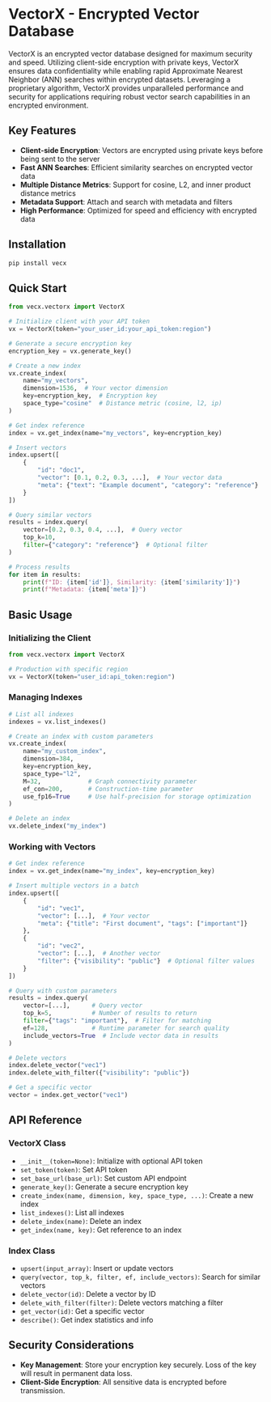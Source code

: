 # VectorX - Encrypted Vector Database

VectorX is an encrypted vector database designed for maximum security and speed. Utilizing client-side encryption with private keys, VectorX ensures data confidentiality while enabling rapid Approximate Nearest Neighbor (ANN) searches within encrypted datasets. Leveraging a proprietary algorithm, VectorX provides unparalleled performance and security for applications requiring robust vector search capabilities in an encrypted environment.

## Key Features

- **Client-side Encryption**: Vectors are encrypted using private keys before being sent to the server
- **Fast ANN Searches**: Efficient similarity searches on encrypted vector data
- **Multiple Distance Metrics**: Support for cosine, L2, and inner product distance metrics
- **Metadata Support**: Attach and search with metadata and filters
- **High Performance**: Optimized for speed and efficiency with encrypted data

## Installation

```bash
pip install vecx
```

## Quick Start

```python
from vecx.vectorx import VectorX

# Initialize client with your API token
vx = VectorX(token="your_user_id:your_api_token:region")

# Generate a secure encryption key
encryption_key = vx.generate_key()

# Create a new index
vx.create_index(
    name="my_vectors",
    dimension=1536,  # Your vector dimension
    key=encryption_key,  # Encryption key
    space_type="cosine"  # Distance metric (cosine, l2, ip)
)

# Get index reference
index = vx.get_index(name="my_vectors", key=encryption_key)

# Insert vectors
index.upsert([
    {
        "id": "doc1",
        "vector": [0.1, 0.2, 0.3, ...],  # Your vector data
        "meta": {"text": "Example document", "category": "reference"}
    }
])

# Query similar vectors
results = index.query(
    vector=[0.2, 0.3, 0.4, ...],  # Query vector
    top_k=10,
    filter={"category": "reference"}  # Optional filter
)

# Process results
for item in results:
    print(f"ID: {item['id']}, Similarity: {item['similarity']}")
    print(f"Metadata: {item['meta']}")
```

## Basic Usage

### Initializing the Client

```python
from vecx.vectorx import VectorX

# Production with specific region
vx = VectorX(token="user_id:api_token:region")
```

### Managing Indexes

```python
# List all indexes
indexes = vx.list_indexes()

# Create an index with custom parameters
vx.create_index(
    name="my_custom_index",
    dimension=384,
    key=encryption_key,
    space_type="l2",
    M=32,             # Graph connectivity parameter
    ef_con=200,       # Construction-time parameter
    use_fp16=True     # Use half-precision for storage optimization
)

# Delete an index
vx.delete_index("my_index")
```

### Working with Vectors

```python
# Get index reference
index = vx.get_index(name="my_index", key=encryption_key)

# Insert multiple vectors in a batch
index.upsert([
    {
        "id": "vec1",
        "vector": [...],  # Your vector
        "meta": {"title": "First document", "tags": ["important"]}
    },
    {
        "id": "vec2",
        "vector": [...],  # Another vector
        "filter": {"visibility": "public"}  # Optional filter values
    }
])

# Query with custom parameters
results = index.query(
    vector=[...],      # Query vector
    top_k=5,           # Number of results to return
    filter={"tags": "important"},  # Filter for matching
    ef=128,            # Runtime parameter for search quality
    include_vectors=True  # Include vector data in results
)

# Delete vectors
index.delete_vector("vec1")
index.delete_with_filter({"visibility": "public"})

# Get a specific vector
vector = index.get_vector("vec1")
```

## API Reference

### VectorX Class
- `__init__(token=None)`: Initialize with optional API token
- `set_token(token)`: Set API token
- `set_base_url(base_url)`: Set custom API endpoint
- `generate_key()`: Generate a secure encryption key
- `create_index(name, dimension, key, space_type, ...)`: Create a new index
- `list_indexes()`: List all indexes
- `delete_index(name)`: Delete an index
- `get_index(name, key)`: Get reference to an index

### Index Class
- `upsert(input_array)`: Insert or update vectors
- `query(vector, top_k, filter, ef, include_vectors)`: Search for similar vectors
- `delete_vector(id)`: Delete a vector by ID
- `delete_with_filter(filter)`: Delete vectors matching a filter
- `get_vector(id)`: Get a specific vector
- `describe()`: Get index statistics and info

## Security Considerations

- **Key Management**: Store your encryption key securely. Loss of the key will result in permanent data loss.
- **Client-Side Encryption**: All sensitive data is encrypted before transmission.
